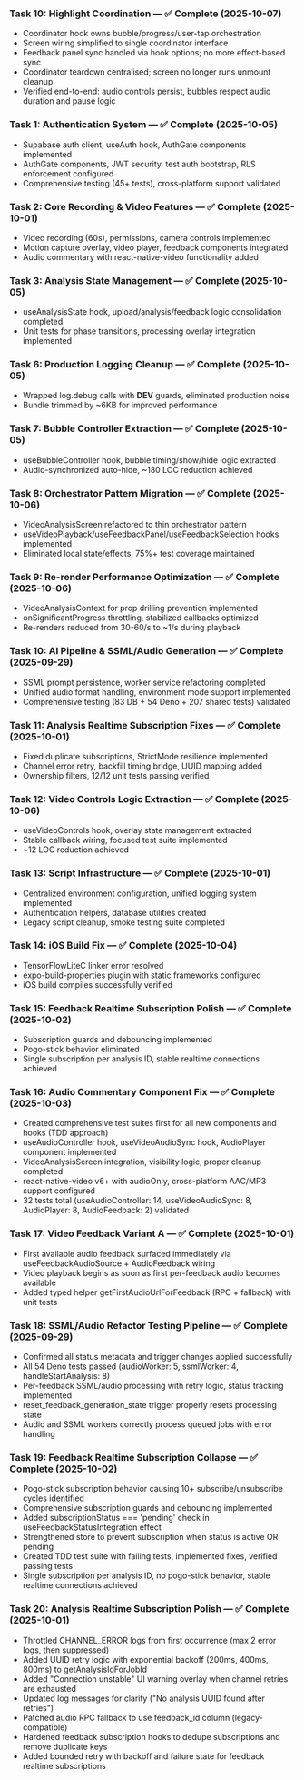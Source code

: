 


### Task 10: Highlight Coordination — ✅ Complete (2025-10-07)
- Coordinator hook owns bubble/progress/user-tap orchestration
- Screen wiring simplified to single coordinator interface
- Feedback panel sync handled via hook options; no more effect-based sync
- Coordinator teardown centralised; screen no longer runs unmount cleanup
- Verified end-to-end: audio controls persist, bubbles respect audio duration and pause logic

### Task 1: Authentication System — ✅ Complete (2025-10-05)
- Supabase auth client, useAuth hook, AuthGate components implemented
- AuthGate components, JWT security, test auth bootstrap, RLS enforcement configured
- Comprehensive testing (45+ tests), cross-platform support validated

### Task 2: Core Recording & Video Features — ✅ Complete (2025-10-01)
- Video recording (60s), permissions, camera controls implemented
- Motion capture overlay, video player, feedback components integrated
- Audio commentary with react-native-video functionality added

### Task 3: Analysis State Management — ✅ Complete (2025-10-05)
- useAnalysisState hook, upload/analysis/feedback logic consolidation completed
- Unit tests for phase transitions, processing overlay integration implemented

### Task 6: Production Logging Cleanup — ✅ Complete (2025-10-05)
- Wrapped log.debug calls with __DEV__ guards, eliminated production noise
- Bundle trimmed by ~6KB for improved performance

### Task 7: Bubble Controller Extraction — ✅ Complete (2025-10-05)
- useBubbleController hook, bubble timing/show/hide logic extracted
- Audio-synchronized auto-hide, ~180 LOC reduction achieved

### Task 8: Orchestrator Pattern Migration — ✅ Complete (2025-10-06)
- VideoAnalysisScreen refactored to thin orchestrator pattern
- useVideoPlayback/useFeedbackPanel/useFeedbackSelection hooks implemented
- Eliminated local state/effects, 75%+ test coverage maintained

### Task 9: Re-render Performance Optimization — ✅ Complete (2025-10-06)
- VideoAnalysisContext for prop drilling prevention implemented
- onSignificantProgress throttling, stabilized callbacks optimized
- Re-renders reduced from 30-60/s to ~1/s during playback

### Task 10: AI Pipeline & SSML/Audio Generation — ✅ Complete (2025-09-29)
- SSML prompt persistence, worker service refactoring completed
- Unified audio format handling, environment mode support implemented
- Comprehensive testing (83 DB + 54 Deno + 207 shared tests) validated

### Task 11: Analysis Realtime Subscription Fixes — ✅ Complete (2025-10-01)
- Fixed duplicate subscriptions, StrictMode resilience implemented
- Channel error retry, backfill timing bridge, UUID mapping added
- Ownership filters, 12/12 unit tests passing verified

### Task 12: Video Controls Logic Extraction — ✅ Complete (2025-10-06)
- useVideoControls hook, overlay state management extracted
- Stable callback wiring, focused test suite implemented
- ~12 LOC reduction achieved

### Task 13: Script Infrastructure — ✅ Complete (2025-10-01)
- Centralized environment configuration, unified logging system implemented
- Authentication helpers, database utilities created
- Legacy script cleanup, smoke testing suite completed

### Task 14: iOS Build Fix — ✅ Complete (2025-10-04)
- TensorFlowLiteC linker error resolved
- expo-build-properties plugin with static frameworks configured
- iOS build compiles successfully verified

### Task 15: Feedback Realtime Subscription Polish — ✅ Complete (2025-10-02)
- Subscription guards and debouncing implemented
- Pogo-stick behavior eliminated
- Single subscription per analysis ID, stable realtime connections achieved

### Task 16: Audio Commentary Component Fix — ✅ Complete (2025-10-03)
- Created comprehensive test suites first for all new components and hooks (TDD approach)
- useAudioController hook, useVideoAudioSync hook, AudioPlayer component implemented
- VideoAnalysisScreen integration, visibility logic, proper cleanup completed
- react-native-video v6+ with audioOnly, cross-platform AAC/MP3 support configured
- 32 tests total (useAudioController: 14, useVideoAudioSync: 8, AudioPlayer: 8, AudioFeedback: 2) validated

### Task 17: Video Feedback Variant A — ✅ Complete (2025-10-01)
- First available audio feedback surfaced immediately via useFeedbackAudioSource + AudioFeedback wiring
- Video playback begins as soon as first per-feedback audio becomes available
- Added typed helper getFirstAudioUrlForFeedback (RPC + fallback) with unit tests

### Task 18: SSML/Audio Refactor Testing Pipeline — ✅ Complete (2025-09-29)
- Confirmed all status metadata and trigger changes applied successfully
- All 54 Deno tests passed (audioWorker: 5, ssmlWorker: 4, handleStartAnalysis: 8)
- Per-feedback SSML/audio processing with retry logic, status tracking implemented
- reset_feedback_generation_state trigger properly resets processing state
- Audio and SSML workers correctly process queued jobs with error handling

### Task 19: Feedback Realtime Subscription Collapse — ✅ Complete (2025-10-02)
- Pogo-stick subscription behavior causing 10+ subscribe/unsubscribe cycles identified
- Comprehensive subscription guards and debouncing implemented
- Added subscriptionStatus === 'pending' check in useFeedbackStatusIntegration effect
- Strengthened store to prevent subscription when status is active OR pending
- Created TDD test suite with failing tests, implemented fixes, verified passing tests
- Single subscription per analysis ID, no pogo-stick behavior, stable realtime connections achieved

### Task 20: Analysis Realtime Subscription Polish — ✅ Complete (2025-10-01)
- Throttled CHANNEL_ERROR logs from first occurrence (max 2 error logs, then suppressed)
- Added UUID retry logic with exponential backoff (200ms, 400ms, 800ms) to getAnalysisIdForJobId
- Added "Connection unstable" UI warning overlay when channel retries are exhausted
- Updated log messages for clarity ("No analysis UUID found after retries")
- Patched audio RPC fallback to use feedback_id column (legacy-compatible)
- Hardened feedback subscription hooks to dedupe subscriptions and remove duplicate keys
- Added bounded retry with backoff and failure state for feedback realtime subscriptions